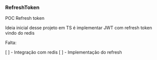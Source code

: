 ### RefreshToken


POC Refresh token

Ideia inicial desse projeto em TS é implementar JWT com refresh token vindo do redis

Falta:

[ ] - Integração com redis
[ ] - Implementação do refresh
